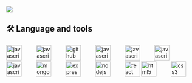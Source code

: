 <img src="https://github-readme-stats.vercel.app/api?username=jallpatell&show_icons=true&show=reviews,prs_merged,prs_merged_percentage&theme=onedark" />
<h2 align="left">🛠 Language and tools</h2>

###

<div align="left">
 
  <img src="https://skillicons.dev/icons?i=js" height="40" alt="javascript logo"  />
  <img width="30" />
  <img src="https://skillicons.dev/icons?i=ts" height="40" alt="javascript logo"  />
  <img width="30" />
  <img src="https://skillicons.dev/icons?i=git" height="40" alt="github logo"  />
  <img width="30" />
  <img src="https://skillicons.dev/icons?i=redis" height="40" alt="javascript logo"  />
  <img width="30" />
  <img src="https://skillicons.dev/icons?i=mysql" height="40" alt="javascript logo"  />
  <img width="30" />
  <img src="https://skillicons.dev/icons?i=docker" height="40" alt="javascript logo"  />
  <img width="30" />
  <img src="https://skillicons.dev/icons?i=tailwind" height="40" alt="javascript logo"  />
  <img width="30" />
  <img src="https://skillicons.dev/icons?i=mongodb" height="40" alt="mongodb logo"  />
  <img width="30" />
  <img src="https://skillicons.dev/icons?i=express" height="40" alt="express logo"  />
  <img width="30" />
  <img src="https://skillicons.dev/icons?i=nodejs" height="40" alt="nodejs logo"  />
  <img width="30" />
  <img src="https://skillicons.dev/icons?i=react" height="40" alt="react logo"  />
   <img src="https://skillicons.dev/icons?i=html" height="40" alt="html5 logo"  />
  <img width="30" />
  <img src="https://skillicons.dev/icons?i=css" height="40" alt="css3 logo"  />
  <img width="30" />
</div>
